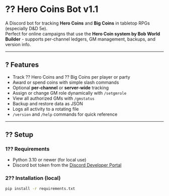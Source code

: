 # ?? Hero Coins Bot v1.1

A Discord bot for tracking **Hero Coins** and **Big Coins** in tabletop RPGs (especially D&D 5e).  
Perfect for online campaigns that use the **Hero Coin system by Bob World Builder** - supports per-channel ledgers, GM management, backups, and version info.

---

## ? Features
- Track ?? Hero Coins and ?? Big Coins per player or party
- Award or spend coins with simple slash commands
- Optional **per-channel** or **server-wide** tracking
- Assign or change GM role dynamically with `/setgmrole`
- View all authorized GMs with `/gmstatus`
- Backup and restore data as JSON
- Logs all activity to a rotating file
- `/version` and `/help` commands for quick reference

---

## ?? Setup

### 1?? Requirements
- Python 3.10 or newer (for local use)
- Discord bot token from the [Discord Developer Portal](https://discord.com/developers/applications)

### 2?? Installation (local)
```bash
pip install -r requirements.txt
